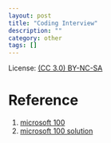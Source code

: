 ```yaml
---
layout: post
title: "Coding Interview"
description: ""
category: other
tags: []
---
```


License: [(CC 3.0) BY-NC-SA](http://creativecommons.org/licenses/by-nc-sa/3.0/)

# Reference
1. [microsoft 100](http://blog.csdn.net/v_JULY_v/article/details/6015165)
1. [microsoft 100 solution](http://blog.csdn.net/v_JULY_v/article/category/784066)
